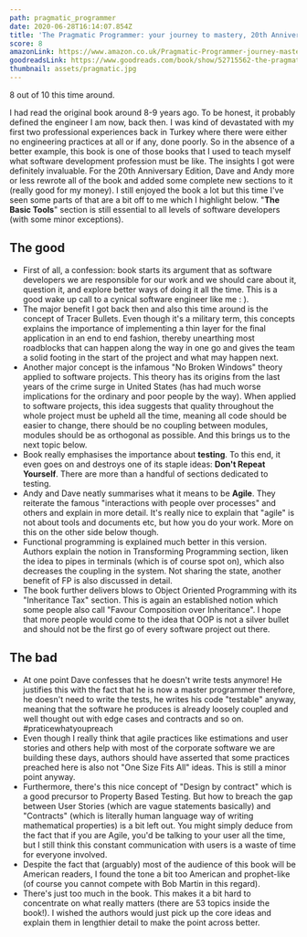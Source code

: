 ```yaml
---
path: pragmatic_programmer
date: 2020-06-28T16:14:07.854Z
title: 'The Pragmatic Programmer: your journey to mastery, 20th Anniversary Edition'
score: 8
amazonLink: https://www.amazon.co.uk/Pragmatic-Programmer-journey-mastery-Anniversary/dp/0135957052/ref=sr_1_1?crid=259W5Y2V4J1F7&dchild=1&keywords=pragmatic+programmer&qid=1593360949&sprefix=pragmatic%2Caps%2C197&sr=8-1
goodreadsLink: https://www.goodreads.com/book/show/52715562-the-pragmatic-programmer
thumbnail: assets/pragmatic.jpg
---
```


8 out of 10 this time around.

I had read the original book around 8-9 years ago. To be honest, it probably defined the engineer I am now, back then. I was kind of devastated with my first two professional experiences back in Turkey where there were either no engineering practices at all or if any, done poorly. So in the absence of a better example, this book is one of those books that I used to teach myself what software development profession must be like. The insights I got were definitely invaluable. For the 20th Anniversary Edition, Dave and Andy more or less rewrote all of the book and added some complete new sections to it (really good for my money). I still enjoyed the book a lot but this time I've seen some parts of that are a bit off to me which I highlight below. "**The Basic Tools**" section is still essential to all levels of software developers (with some minor exceptions).

## The good

- First of all, a confession: book starts its argument that as software developers we are responsible for our work and we should care about it, question it, and explore better ways of doing it all the time. This is a good wake up call to a cynical software engineer like me : ).
- The major benefit I got back then and also this time around is the concept of Tracer Bullets. Even though it's a military term, this concepts explains the importance of implementing a thin layer for the final application in an end to end fashion, thereby unearthing most roadblocks that can happen along the way in one go and gives the team a solid footing in the start of the project and what may happen next.
- Another major concept is the infamous "No Broken Windows" theory applied to software projects. This theory has its origins from the last years of the crime surge in United States (has had much worse implications for the ordinary and poor people by the way). When applied to software projects, this idea suggests that quality throughout the whole project must be upheld all the time, meaning all code should be easier to change, there should be no coupling between modules, modules should be as orthogonal as possible. And this brings us to the next topic below.
- Book really emphasises the importance about **testing**. To this end, it even goes on and destroys one of its staple ideas: **Don't Repeat Yourself**. There are more than a handful of sections dedicated to testing.
- Andy and Dave neatly summarises what it means to be **Agile**. They reiterate the famous "interactions with people over processes" and others and explain in more detail. It's really nice to explain that "agile" is not about tools and documents etc, but how you do your work. More on this on the other side below though.
- Functional programming is explained much better in this version. Authors explain the notion in Transforming Programming section, liken the idea to pipes in terminals (which is of course spot on), which also decreases the coupling in the system. Not sharing the state, another benefit of FP is also discussed in detail.
- The book further delivers blows to Object Oriented Programming with its "Inheritance Tax" section. This is again an established notion which some people also call "Favour Composition over Inheritance". I hope that more people would come to the idea that OOP is not a silver bullet and should not be the first go of every software project out there.

## The bad

- At one point Dave confesses that he doesn't write tests anymore! He justifies this with the fact that he is now a master programmer therefore, he doesn't need to write the tests, he writes his code "testable" anyway, meaning that the software he produces is already loosely coupled and well thought out with edge cases and contracts and so on. #praticewhatyoupreach
- Even though I really think that agile practices like estimations and user stories and others help with most of the corporate software we are building these days, authors should have asserted that some practices preached here is also not "One Size Fits All" ideas. This is still a minor point anyway.
- Furthermore, there's this nice concept of "Design by contract" which is a good precursor to Property Based Testing. But how to breach the gap between User Stories (which are vague statements basically) and "Contracts" (which is literally human language way of writing mathematical properties) is a bit left out. You might simply deduce from the fact that if you are Agile, you'd be talking to your user all the time, but I still think this constant communication with users is a waste of time for everyone involved.
- Despite the fact that (arguably) most of the audience of this book will be American readers, I found the tone a bit too American and prophet-like (of course you cannot compete with Bob Martin in this regard).
- There's just too much in the book. This makes it a bit hard to concentrate on what really matters (there are 53 topics inside the book!). I wished the authors would just pick up the core ideas and explain them in lengthier detail to make the point across better.
